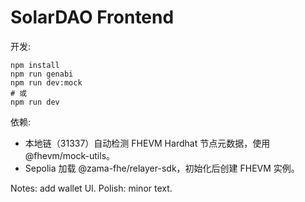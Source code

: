 # SolarDAO Frontend

开发:

```
npm install
npm run genabi
npm run dev:mock
# 或
npm run dev
```

依赖:
- 本地链（31337）自动检测 FHEVM Hardhat 节点元数据，使用 @fhevm/mock-utils。
- Sepolia 加载 @zama-fhe/relayer-sdk，初始化后创建 FHEVM 实例。




Notes: add wallet UI.
Polish: minor text.